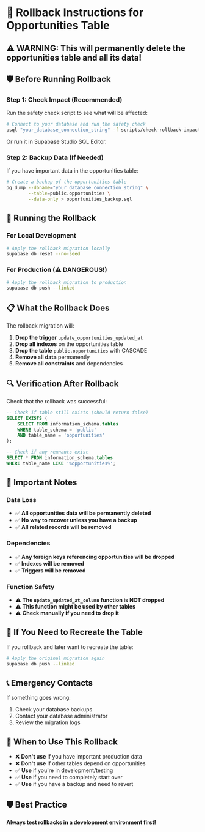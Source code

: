 # 🔄 Rollback Instructions for Opportunities Table

## ⚠️ **WARNING: This will permanently delete the opportunities table and all its data!**

## 🛡️ **Before Running Rollback**

### Step 1: Check Impact (Recommended)
Run the safety check script to see what will be affected:

```bash
# Connect to your database and run the safety check
psql "your_database_connection_string" -f scripts/check-rollback-impact.sql
```

Or run it in Supabase Studio SQL Editor.

### Step 2: Backup Data (If Needed)
If you have important data in the opportunities table:

```bash
# Create a backup of the opportunities table
pg_dump --dbname="your_database_connection_string" \
        --table=public.opportunities \
        --data-only > opportunities_backup.sql
```

## 🚀 **Running the Rollback**

### For Local Development
```bash
# Apply the rollback migration locally
supabase db reset --no-seed
```

### For Production (⚠️ DANGEROUS!)
```bash
# Apply the rollback migration to production
supabase db push --linked
```

## 📋 **What the Rollback Does**

The rollback migration will:

1. **Drop the trigger** `update_opportunities_updated_at`
2. **Drop all indexes** on the opportunities table
3. **Drop the table** `public.opportunities` with CASCADE
4. **Remove all data** permanently
5. **Remove all constraints** and dependencies

## 🔍 **Verification After Rollback**

Check that the rollback was successful:

```sql
-- Check if table still exists (should return false)
SELECT EXISTS (
    SELECT FROM information_schema.tables 
    WHERE table_schema = 'public' 
    AND table_name = 'opportunities'
);

-- Check if any remnants exist
SELECT * FROM information_schema.tables 
WHERE table_name LIKE '%opportunities%';
```

## 🚨 **Important Notes**

### **Data Loss**
- ✅ **All opportunities data will be permanently deleted**
- ✅ **No way to recover unless you have a backup**
- ✅ **All related records will be removed**

### **Dependencies**
- ✅ **Any foreign keys referencing opportunities will be dropped**
- ✅ **Indexes will be removed**
- ✅ **Triggers will be removed**

### **Function Safety**
- ⚠️ **The `update_updated_at_column` function is NOT dropped**
- ⚠️ **This function might be used by other tables**
- ⚠️ **Check manually if you need to drop it**

## 🔄 **If You Need to Recreate the Table**

If you rollback and later want to recreate the table:

```bash
# Apply the original migration again
supabase db push --linked
```

## 📞 **Emergency Contacts**

If something goes wrong:
1. Check your database backups
2. Contact your database administrator
3. Review the migration logs

## 🎯 **When to Use This Rollback**

- ❌ **Don't use** if you have important production data
- ❌ **Don't use** if other tables depend on opportunities
- ✅ **Use** if you're in development/testing
- ✅ **Use** if you need to completely start over
- ✅ **Use** if you have a backup and need to revert

## 🛡️ **Best Practice**

**Always test rollbacks in a development environment first!** 